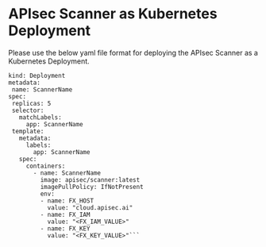 # APIsec Scanner as Kubernetes Deployment

Please use the below yaml file format for deploying the APIsec Scanner as a Kubernetes Deployment.

```apiVersion: apps/v1
kind: Deployment
metadata:
 name: ScannerName
spec:
 replicas: 5
 selector:
   matchLabels:
     app: ScannerName
 template:
   metadata:
     labels:
       app: ScannerName
   spec:
     containers:
       - name: ScannerName
         image: apisec/scanner:latest
         imagePullPolicy: IfNotPresent
         env:
         - name: FX_HOST
           value: "cloud.apisec.ai"
         - name: FX_IAM
           value: "<FX_IAM_VALUE>"
         - name: FX_KEY
           value: "<FX_KEY_VALUE>"```
